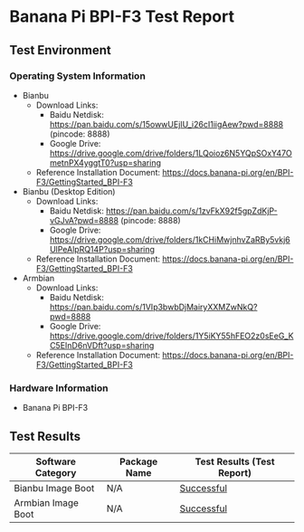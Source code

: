 # Banana Pi BPI-F3 Test Report

## Test Environment

### Operating System Information

- Bianbu
  - Download Links:
    - Baidu Netdisk: https://pan.baidu.com/s/15owwUEjIU_i26cI1iigAew?pwd=8888 (pincode: 8888)
    - Google Drive: https://drive.google.com/drive/folders/1LQoioz6N5YQpSOxY47OmetnPX4yggtT0?usp=sharing
  - Reference Installation Document: https://docs.banana-pi.org/en/BPI-F3/GettingStarted_BPI-F3
- Bianbu (Desktop Edition)
  - Download Links:
    - Baidu Netdisk: https://pan.baidu.com/s/1zvFkX92f5gpZdKjP-vGJvA?pwd=8888 (pincode: 8888)
    - Google Drive: https://drive.google.com/drive/folders/1kCHiMwjnhvZaRBy5vkj6UlPeAlpRQ14P?usp=sharing
  - Reference Installation Document: https://docs.banana-pi.org/en/BPI-F3/GettingStarted_BPI-F3
- Armbian
  - Download Links:
    - Baidu Netdisk: https://pan.baidu.com/s/1VIp3bwbDjMairyXXMZwNkQ?pwd=8888
    - Google Drive: https://drive.google.com/drive/folders/1Y5iKY55hFEO2z0sEeG_KC5EInD6nVDft?usp=sharing
  - Reference Installation Document: https://docs.banana-pi.org/en/BPI-F3/GettingStarted_BPI-F3

### Hardware Information

- Banana Pi BPI-F3

## Test Results

| Software Category            | Package Name | Test Results (Test Report) |
|------------------------------|--------------|----------------------------|
| Bianbu Image Boot            | N/A          | [Successful][Bianbu]       |
| Armbian Image Boot           | N/A          | [Successful][Armbian]      |

[Bianbu]: ./Bianbu/README.md
[Armbian]: ./Armbian/README.md
